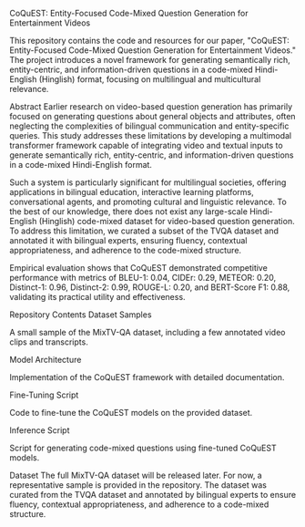 CoQuEST: Entity-Focused Code-Mixed Question Generation for Entertainment Videos

This repository contains the code and resources for our paper, "CoQuEST: Entity-Focused Code-Mixed Question Generation for Entertainment Videos." The project introduces a novel framework for generating semantically rich, entity-centric, and information-driven questions in a code-mixed Hindi-English (Hinglish) format, focusing on multilingual and multicultural relevance.

Abstract
Earlier research on video-based question generation has primarily focused on generating questions about general objects and attributes, often neglecting the complexities of bilingual communication and entity-specific queries. This study addresses these limitations by developing a multimodal transformer framework capable of integrating video and textual inputs to generate semantically rich, entity-centric, and information-driven questions in a code-mixed Hindi-English format.

Such a system is particularly significant for multilingual societies, offering applications in bilingual education, interactive learning platforms, conversational agents, and promoting cultural and linguistic relevance. To the best of our knowledge, there does not exist any large-scale Hindi-English (Hinglish) code-mixed dataset for video-based question generation. To address this limitation, we curated a subset of the TVQA dataset and annotated it with bilingual experts, ensuring fluency, contextual appropriateness, and adherence to the code-mixed structure.

Empirical evaluation shows that CoQuEST demonstrated competitive performance with metrics of BLEU-1: 0.04, CIDEr: 0.29, METEOR: 0.20, Distinct-1: 0.96, Distinct-2: 0.99, ROUGE-L: 0.20, and BERT-Score F1: 0.88, validating its practical utility and effectiveness.

Repository Contents
Dataset Samples

A small sample of the MixTV-QA dataset, including a few annotated video clips and transcripts.

Model Architecture

Implementation of the CoQuEST framework with detailed documentation.

Fine-Tuning Script

Code to fine-tune the CoQuEST models on the provided dataset.

Inference Script

Script for generating code-mixed questions using fine-tuned CoQuEST models.


Dataset
The full MixTV-QA dataset will be released later. For now, a representative sample is provided in the repository. The dataset was curated from the TVQA dataset and annotated by bilingual experts to ensure fluency, contextual appropriateness, and adherence to a code-mixed structure.
